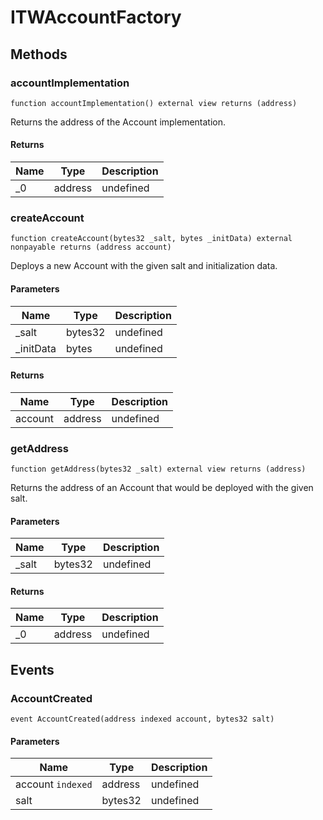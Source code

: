 # ITWAccountFactory









## Methods

### accountImplementation

```solidity
function accountImplementation() external view returns (address)
```

Returns the address of the Account implementation.




#### Returns

| Name | Type | Description |
|---|---|---|
| _0 | address | undefined |

### createAccount

```solidity
function createAccount(bytes32 _salt, bytes _initData) external nonpayable returns (address account)
```

Deploys a new Account with the given salt and initialization data.



#### Parameters

| Name | Type | Description |
|---|---|---|
| _salt | bytes32 | undefined |
| _initData | bytes | undefined |

#### Returns

| Name | Type | Description |
|---|---|---|
| account | address | undefined |

### getAddress

```solidity
function getAddress(bytes32 _salt) external view returns (address)
```

Returns the address of an Account that would be deployed with the given salt.



#### Parameters

| Name | Type | Description |
|---|---|---|
| _salt | bytes32 | undefined |

#### Returns

| Name | Type | Description |
|---|---|---|
| _0 | address | undefined |



## Events

### AccountCreated

```solidity
event AccountCreated(address indexed account, bytes32 salt)
```





#### Parameters

| Name | Type | Description |
|---|---|---|
| account `indexed` | address | undefined |
| salt  | bytes32 | undefined |




